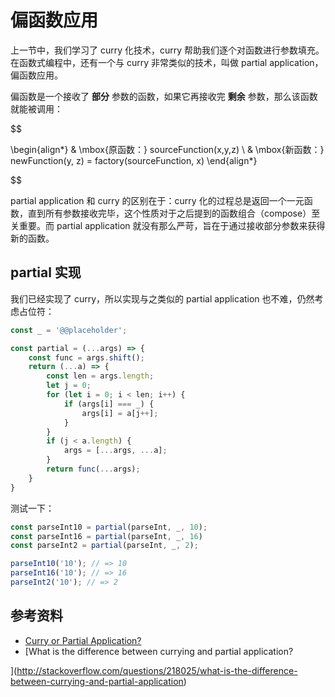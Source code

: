 # 偏函数应用

上一节中，我们学习了 curry 化技术，curry 帮助我们逐个对函数进行参数填充。在函数式编程中，还有一个与 curry 非常类似的技术，叫做 partial application，偏函数应用。

偏函数是一个接收了 **部分** 参数的函数，如果它再接收完 **剩余** 参数，那么该函数就能被调用：

$$

\begin{align*}
& \mbox{原函数：} sourceFunction(x,y,z) \\
& \mbox{新函数：} newFunction(y, z) = factory(sourceFunction, x)
\end{align*}

$$

partial application 和 curry 的区别在于：curry 化的过程总是返回一个一元函数，直到所有参数接收完毕，这个性质对于之后提到的函数组合（compose）至关重要。而 partial application 就没有那么严苛，旨在于通过接收部分参数来获得新的函数。

## partial 实现

我们已经实现了 curry，所以实现与之类似的 partial application 也不难，仍然考虑占位符：

```js
const _ = '@@placeholder';

const partial = (...args) => {
    const func = args.shift();
    return (...a) => {
        const len = args.length;
        let j = 0;
        for (let i = 0; i < len; i++) {
            if (args[i] === _) {
                args[i] = a[j++];
            }
        }
        if (j < a.length) {
            args = [...args, ...a];
        }
        return func(...args);
    }
}
```

测试一下：

```js
const parseInt10 = partial(parseInt, _, 10);
const parseInt16 = partial(parseInt, _, 16)
const parseInt2 = partial(parseInt, _, 2);

parseInt10('10'); // => 10
parseInt16('10'); // => 16
parseInt2('10'); // => 2
```

## 参考资料

- [Curry or Partial Application?](https://medium.com/javascript-scene/curry-or-partial-application-8150044c78b8)
- [What is the difference between currying and partial application?

](http://stackoverflow.com/questions/218025/what-is-the-difference-between-currying-and-partial-application)
